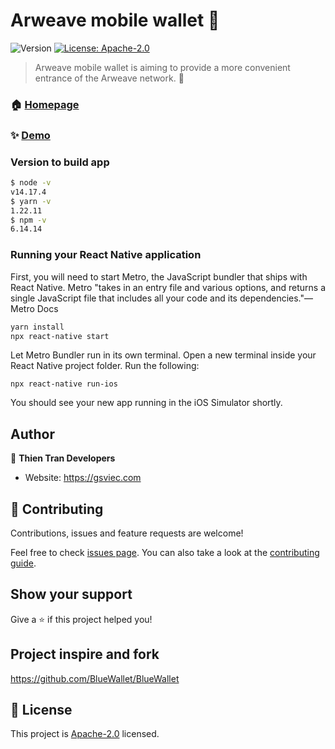 # Arweave mobile wallet 👋
![Version](https://img.shields.io/badge/version-1.0.0-blue.svg?cacheSeconds=2592000)
[![License: Apache-2.0](https://img.shields.io/badge/License-Apache%202.0-blue.svg)](LICENSE)

> Arweave mobile wallet is aiming to provide a more convenient entrance of the Arweave network. 🐶

### 🏠 [Homepage](#)

### ✨ [Demo](#)

### Version  to build app

```sh
$ node -v
v14.17.4
$ yarn -v
1.22.11
$ npm -v
6.14.14

```

### Running your React Native application
First, you will need to start Metro, the JavaScript bundler that ships with React Native. Metro "takes in an entry file and various options, and returns a single JavaScript file that includes all your code and its dependencies."—Metro Docs

```sh
yarn install
npx react-native start
```
Let Metro Bundler run in its own terminal. Open a new terminal inside your React Native project folder. Run the following:

```
npx react-native run-ios

```
You should see your new app running in the iOS Simulator shortly.

## Author

👤 **Thien Tran Developers**

* Website: https://gsviec.com

## 🤝 Contributing

Contributions, issues and feature requests are welcome!

Feel free to check [issues page](https://github.com/duythien/arweave-mobile-wallet/issues). You can also take a look at the [contributing guide](CODE_OF_CONDUCT.md).

## Show your support

Give a ⭐️ if this project helped you!

## Project inspire and fork

https://github.com/BlueWallet/BlueWallet

## 📝 License

This project is [Apache-2.0](/LICENSE) licensed.
